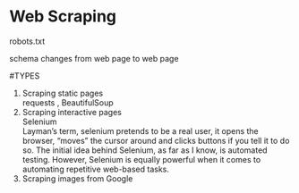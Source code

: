 # Web Scraping

robots.txt

schema changes from web page to web page

 #TYPES
1.  Scraping static pages\
		requests , BeautifulSoup
2.  Scraping interactive pages\
	Selenium\
	Layman’s term, selenium pretends to be a real user, it opens the browser, “moves” the cursor around and clicks buttons if you tell it to do so. The initial idea behind Selenium, as far as I know, is automated testing. However, Selenium is equally powerful when it comes to automating repetitive web-based tasks.
3.  Scraping images from Google